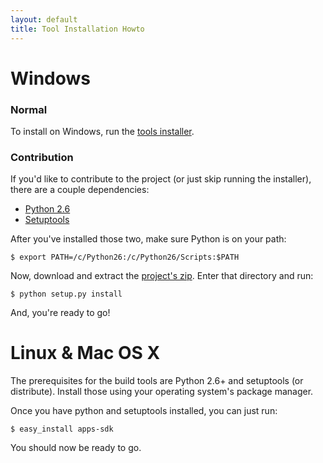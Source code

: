```yaml
---
layout: default
title: Tool Installation Howto
---
```


# Windows

### Normal

To install on Windows, run the [tools installer](http://github.com/downloads/bittorrent/apps-sdk/apps-sdk-installer.exe).

### Contribution

If you'd like to contribute to the project (or just skip running the
installer), there are a couple dependencies:

- [Python 2.6](http://www.python.org/ftp/python/2.6/python-2.6.msi)
- [Setuptools](http://pypi.python.org/packages/2.6/s/setuptools/setuptools-0.6c11.win32-py2.6.exe#md5=1509752c3c2e64b5d0f9589aafe053dc)

After you've installed those two, make sure Python is on your path:

    $ export PATH=/c/Python26:/c/Python26/Scripts:$PATH

Now, download and extract the [project's
zip](http://github.com/bittorrent/apps-sdk/zipball/master). Enter that
directory and run:

    $ python setup.py install

And, you're ready to go!

# Linux & Mac OS X

The prerequisites for the build tools are Python 2.6+ and setuptools (or distribute). Install
those using your operating system's package manager.

Once you have python and setuptools installed, you can just run:

    $ easy_install apps-sdk

You should now be ready to go.
